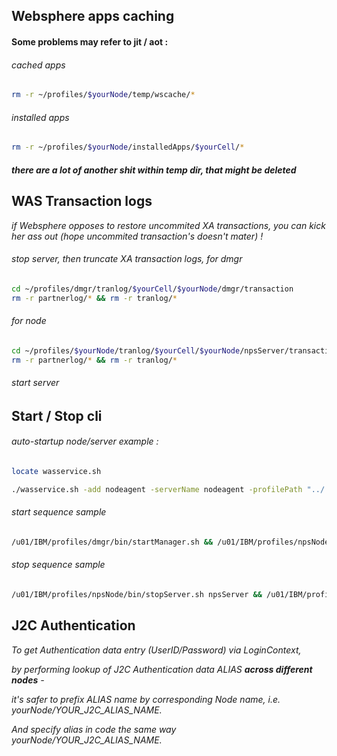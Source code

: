 ## Websphere apps caching
#### Some problems may refer to jit / aot :

###### cached apps
```bash
rm -r ~/profiles/$yourNode/temp/wscache/*
```

###### installed apps

```bash
rm -r ~/profiles/$yourNode/installedApps/$yourCell/*
```
#### _there are a lot of another shit within temp dir, that might be deleted_

## WAS Transaction logs
_if Websphere opposes to restore uncommited XA transactions, you can kick her ass out_
_(hope uncommited transaction's doesn't mater) !_

###### stop server, then truncate XA transaction logs, for dmgr
```bash
cd ~/profiles/dmgr/tranlog/$yourCell/$yourNode/dmgr/transaction
rm -r partnerlog/* && rm -r tranlog/*
```
###### for node
```bash
cd ~/profiles/$yourNode/tranlog/$yourCell/$yourNode/npsServer/transaction
rm -r partnerlog/* && rm -r tranlog/*
```
###### start server

## Start / Stop cli

###### auto-startup node/server example :
```bash
locate wasservice.sh

./wasservice.sh -add nodeagent -serverName nodeagent -profilePath "../../../profiles/mngd" -logRoot "/u01/IBM/profiles/mngd/logs/nodeagent" -restart true -startType automatic
```

###### start sequence sample
```bash
/u01/IBM/profiles/dmgr/bin/startManager.sh && /u01/IBM/profiles/npsNode/bin/startNode.sh && /u01/IBM/profiles/npsNode/bin/startServer.sh npsServer
```

###### stop sequence sample
```bash
/u01/IBM/profiles/npsNode/bin/stopServer.sh npsServer && /u01/IBM/profiles/npsNode/bin/stopNode.sh && /u01/IBM/profiles/dmgr/bin/stopManager.sh
```


## J2C Authentication

*To get Authentication data entry (UserID/Password) via LoginContext,*

*by performing lookup of J2C Authentication data ALIAS **across different nodes** -*

*it's safer to prefix ALIAS name by corresponding Node name, i.e. yourNode/YOUR_J2C_ALIAS_NAME.*

*And specify alias in code the same way yourNode/YOUR_J2C_ALIAS_NAME.*

